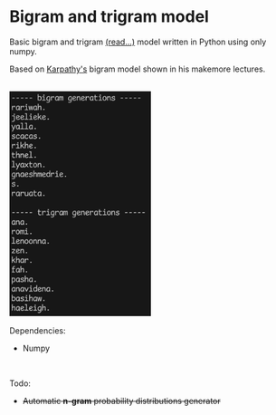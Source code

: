 <h1>Bigram and trigram model</h1>

<p>Basic bigram and trigram <a href="https://en.wikipedia.org/wiki/N-gram">(read...)</a> model written in Python using only numpy.</p>

<p>Based on <a href="https://github.com/karpathy/makemore" target="_blank">Karpathy's</a> bigram model shown in his makemore lectures.</p>
<br>
<img src="preview.png" width="250px">
<br>
<p>Dependencies:</p>
<ul>
    <li>Numpy</li>
</ul>
<br>
<p>Todo:</p>
<ul>
    <s><li>Automatic <b>n-gram</b> probability distributions generator</li></s>
</ul>
